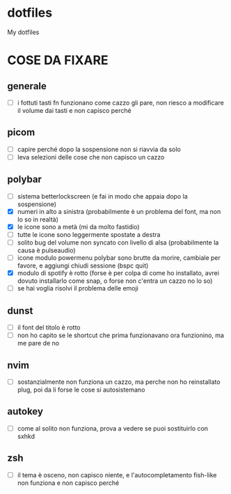 # dotfiles
My dotfiles

# COSE DA FIXARE

## generale

- [ ] i fottuti tasti fn funzionano come cazzo gli pare, non riesco a modificare il volume dai tasti e non capisco perché

## picom

- [ ] capire perché dopo la sospensione non si riavvia da solo
- [ ] leva selezioni delle cose che non capisco un cazzo

## polybar

- [ ] sistema betterlockscreen (e fai in modo che appaia dopo la sospensione)
- [x] numeri in alto a sinistra (probabilmente è un problema del font, ma non lo so in realtà)
- [x] le icone sono a metà (mi da molto fastidio)
- [ ] tutte le icone sono leggermente spostate a destra
- [ ] solito bug del volume non syncato con livello di alsa (probabilmente la causa è pulseaudio)
- [ ] icone modulo powermenu polybar sono brutte da morire, cambiale per favore, e aggiungi chiudi sessione (bspc quit)
- [x] modulo di spotify è rotto (forse è per colpa di come ho installato, avrei dovuto installarlo come snap, o forse non c'entra un cazzo no lo so)
- [ ] se hai voglia risolvi il problema delle emoji

## dunst

- [ ] il font del titolo è rotto
- [ ] non ho capito se le shortcut che prima funzionavano ora funzionino, ma me pare de no

## nvim

- [ ] sostanzialmente non funziona un cazzo, ma perche non ho reinstallato plug, poi da li forse le cose si autosistemano

## autokey

- [ ] come al solito non funziona, prova a vedere se puoi sostituirlo con sxhkd

## zsh

- [ ] il tema è osceno, non capisco niente, e l'autocompletamento fish-like non funziona e non capisco perché
